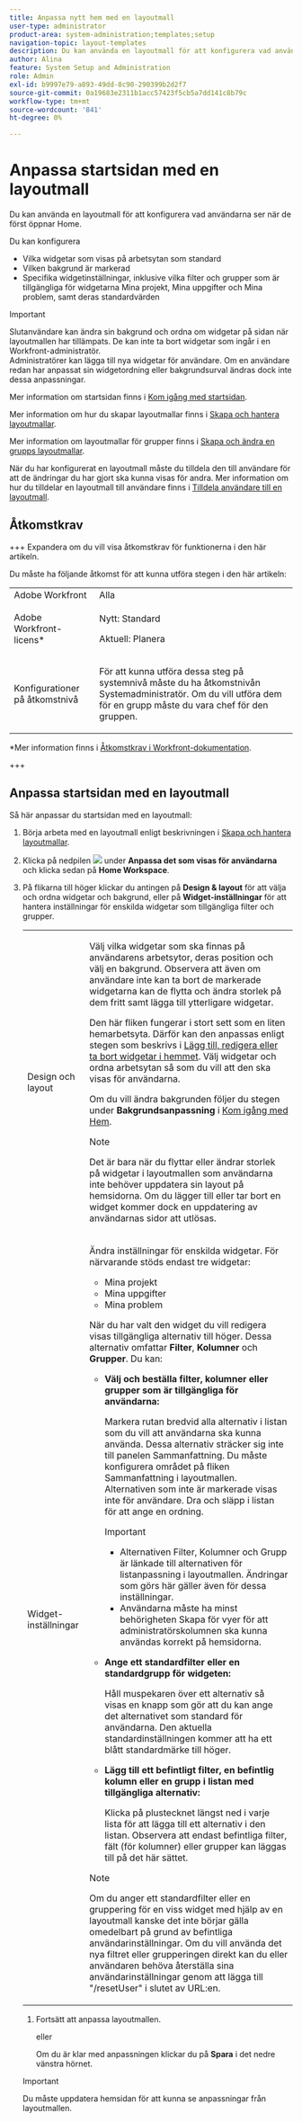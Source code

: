 ```yaml
---
title: Anpassa nytt hem med en layoutmall
user-type: administrator
product-area: system-administration;templates;setup
navigation-topic: layout-templates
description: Du kan använda en layoutmall för att konfigurera vad användarna ser när de öppnar Home.
author: Alina
feature: System Setup and Administration
role: Admin
exl-id: b9997e79-a893-49dd-8c90-290399b2d2f7
source-git-commit: 0a19683e2311b1acc57423f5cb5a7dd141c8b79c
workflow-type: tm+mt
source-wordcount: '841'
ht-degree: 0%

---
```


# Anpassa startsidan med en layoutmall

Du kan använda en layoutmall för att konfigurera vad användarna ser när de först öppnar Home.

Du kan konfigurera

* Vilka widgetar som visas på arbetsytan som standard
* Vilken bakgrund är markerad
* Specifika widgetinställningar, inklusive vilka filter och grupper som är tillgängliga för widgetarna Mina projekt, Mina uppgifter och Mina problem, samt deras standardvärden

>[!IMPORTANT]
>
>Slutanvändare kan ändra sin bakgrund och ordna om widgetar på sidan när layoutmallen har tillämpats. De kan inte ta bort widgetar som ingår i en Workfront-administratör.
> <br>
>Administratörer kan lägga till nya widgetar för användare. Om en användare redan har anpassat sin widgetordning eller bakgrundsurval ändras dock inte dessa anpassningar.



Mer information om startsidan finns i [Kom igång med startsidan](/help/quicksilver/workfront-basics/using-home/using-the-home-area/get-started-with-home.md).

Mer information om hur du skapar layoutmallar finns i [Skapa och hantera layoutmallar](../use-layout-templates/create-and-manage-layout-templates.md).

Mer information om layoutmallar för grupper finns i [Skapa och ändra en grupps layoutmallar](../../../administration-and-setup/manage-groups/work-with-group-objects/create-and-modify-a-groups-layout-templates.md).

När du har konfigurerat en layoutmall måste du tilldela den till användare för att de ändringar du har gjort ska kunna visas för andra. Mer information om hur du tilldelar en layoutmall till användare finns i [Tilldela användare till en layoutmall](../use-layout-templates/assign-users-to-layout-template.md).

## Åtkomstkrav

+++ Expandera om du vill visa åtkomstkrav för funktionerna i den här artikeln.

Du måste ha följande åtkomst för att kunna utföra stegen i den här artikeln:

<table style="table-layout:auto"> 
 <col> 
 <col> 
 <tbody> 
  <tr> 
   <td role="rowheader">Adobe Workfront</td> 
   <td>Alla</td> 
  </tr> 
  <tr> 
   <td role="rowheader">Adobe Workfront-licens*</td> 
   <td><p>Nytt: Standard</p>
  <p> Aktuell: Planera</p>
   </td> 
  </tr> 
  <tr> 
   <td role="rowheader">Konfigurationer på åtkomstnivå</td> 
   <td> <p>För att kunna utföra dessa steg på systemnivå måste du ha åtkomstnivån Systemadministratör.
Om du vill utföra dem för en grupp måste du vara chef för den gruppen.</p> </td> 
  </tr> 
 </tbody> 
</table>

*Mer information finns i [Åtkomstkrav i Workfront-dokumentation](/help/quicksilver/administration-and-setup/add-users/access-levels-and-object-permissions/access-level-requirements-in-documentation.md).

+++

## Anpassa startsidan med en layoutmall

Så här anpassar du startsidan med en layoutmall:

1. Börja arbeta med en layoutmall enligt beskrivningen i [Skapa och hantera layoutmallar](../../../administration-and-setup/customize-workfront/use-layout-templates/create-and-manage-layout-templates.md).

1. Klicka på nedpilen ![](assets/dropdown-arrow.png) under **Anpassa det som visas för användarna** och klicka sedan på **Home Workspace**.

1. På flikarna till höger klickar du antingen på **Design &amp; layout** för att välja och ordna widgetar och bakgrund, eller på **Widget-inställningar** för att hantera inställningar för enskilda widgetar som tillgängliga filter och grupper.

   <table style="table-layout:auto"> 
    <col> 
    <col> 
    <tbody> 
     <tr> 
      <td role="rowheader">Design och layout</td> 
      <td>
      <p>Välj vilka widgetar som ska finnas på användarens arbetsytor, deras position och välj en bakgrund. Observera att även om användare inte kan ta bort de markerade widgetarna kan de flytta och ändra storlek på dem fritt samt lägga till ytterligare widgetar.</p>
      <p>Den här fliken fungerar i stort sett som en liten hemarbetsyta. Därför kan den anpassas enligt stegen som beskrivs i <a href="/help/quicksilver/workfront-basics/using-home/using-the-home-area/add-edit-remove-widgets-in-new-home.md" class="MCXref xref">Lägg till, redigera eller ta bort widgetar i hemmet</a>. Välj widgetar och ordna arbetsytan så som du vill att den ska visas för användarna.</p>
      <p>Om du vill ändra bakgrunden följer du stegen under <b>Bakgrundsanpassning</b> i <a href="/help/quicksilver/workfront-basics/using-home/using-the-home-area/get-started-with-home.md" class="MCXref xref">Kom igång med Hem</a>.</p>
      <p>

>[!NOTE]
>
>Det är bara när du flyttar eller ändrar storlek på widgetar i layoutmallen som användarna inte behöver uppdatera sin layout på hemsidorna. Om du lägger till eller tar bort en widget kommer dock en uppdatering av användarnas sidor att utlösas.

</p>
     </td> 
     </tr> 
     <tr> 
      <td role="rowheader">Widget-inställningar</td> 
      <td>
      <p>Ändra inställningar för enskilda widgetar. För närvarande stöds endast tre widgetar:</p>
      <ul>
        <li>Mina projekt</li>
        <li>Mina uppgifter</li>
        <li>Mina problem</li>
      </ul>
      <p>När du har valt den widget du vill redigera visas tillgängliga alternativ till höger. Dessa alternativ omfattar <b>Filter</b>, <b>Kolumner</b> och <b>Grupper</b>. Du kan:</p>
      <ul>
      <li><p><b>Välj och beställa filter, kolumner eller grupper som är tillgängliga för användarna:</b></p>
      <p>Markera rutan bredvid alla alternativ i listan som du vill att användarna ska kunna använda. Dessa alternativ sträcker sig inte till panelen Sammanfattning. Du måste konfigurera området på fliken Sammanfattning i layoutmallen. Alternativen som inte är markerade visas inte för användare. Dra och släpp i listan för att ange en ordning.</li></p>
      <p>

>[!IMPORTANT]
>
>* Alternativen Filter, Kolumner och Grupp är länkade till alternativen för listanpassning i layoutmallen. Ändringar som görs här gäller även för dessa inställningar.
>* Användarna måste ha minst behörigheten Skapa för vyer för att administratörskolumnen ska kunna användas korrekt på hemsidorna.

</p>
      <li><p><b>Ange ett standardfilter eller en standardgrupp för widgeten:</b></p>
      <p>Håll muspekaren över ett alternativ så visas en knapp som gör att du kan ange det alternativet som standard för användarna. Den aktuella standardinställningen kommer att ha ett blått standardmärke till höger.</li></p>
      <li><p><b>Lägg till ett befintligt filter, en befintlig kolumn eller en grupp i listan med tillgängliga alternativ:</b></p>
      <p>Klicka på plustecknet längst ned i varje lista för att lägga till ett alternativ i den listan. Observera att endast befintliga filter, fält (för kolumner) eller grupper kan läggas till på det här sättet.</p></li>
      </ul>
      <p>

>[!NOTE]
>
>Om du anger ett standardfilter eller en gruppering för en viss widget med hjälp av en layoutmall kanske det inte börjar gälla omedelbart på grund av befintliga användarinställningar. Om du vill använda det nya filtret eller grupperingen direkt kan du eller användaren behöva återställa sina användarinställningar genom att lägga till &quot;/resetUser&quot; i slutet av URL:en.

</p>
  </td> 
  </tr>
  </tbody> 
  </table>

1. Fortsätt att anpassa layoutmallen.

   eller

   Om du är klar med anpassningen klickar du på **Spara** i det nedre vänstra hörnet.

>[!IMPORTANT]
>
>Du måste uppdatera hemsidan för att kunna se anpassningar från layoutmallen.
